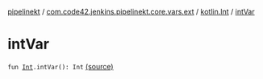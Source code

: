 [pipelinekt](../../index.md) / [com.code42.jenkins.pipelinekt.core.vars.ext](../index.md) / [kotlin.Int](index.md) / [intVar](./int-var.md)

# intVar

`fun `[`Int`](https://kotlinlang.org/api/latest/jvm/stdlib/kotlin/-int/index.html)`.intVar(): Int` [(source)](https://github.com/code42/pipelinekt/tree/master/core/src/main/kotlin/com/code42/jenkins/pipelinekt/core/vars/ext/Ext.kt#L13)